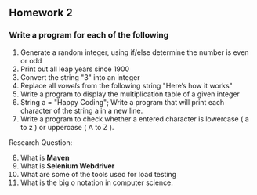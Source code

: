 ## Homework 2

### Write a program for each of the following 
 1.  Generate a random integer, using if/else determine the number is even or odd
 2. Print out all leap years since 1900
 3. Convert the string "3" into an integer
 4. Replace all *vowels*  from the following string "Here’s how it works"
 5. Write a program to display the multiplication table of a given integer
 6. String a = "Happy Coding"; Write a program that will print each character of the string a in a new line.
 7. Write a program to check whether a entered character is lowercase ( a to z ) or uppercase ( A to Z ).
 
 Research Question:
 
 8. What is **Maven**
 9. What is **Selenium Webdriver**
 10. What are some of the tools used for load testing
 11. What is the big o notation in computer science.
